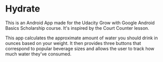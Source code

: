 # Hydrate
This is an Android App made for the Udacity Grow with Google Android Basics Scholarship course. It's inspired by the Court Counter lesson.

This app calculates the approximate amount of water you should drink in ounces based on your weight. 
It then provides three buttons that correspond to popular beverage sizes and allows the user to track how much water they've consumed.
